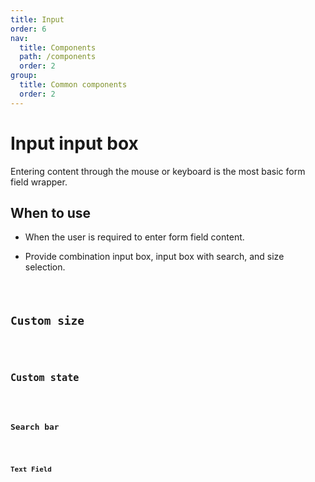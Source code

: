```yaml
---
title: Input
order: 6
nav:
  title: Components
  path: /components
  order: 2
group:
  title: Common components
  order: 2
---
```


# Input input box

Entering content through the mouse or keyboard is the most basic form field wrapper.

## When to use

- When the user is required to enter form field content.

- Provide combination input box, input box with search, and size selection.

<code src="./demos/index1.tsx" title="When to use" desc="When to use" />

## Custom size

<code src="./demos/index2.tsx" title="Custom size" desc="The input box defines three sizes (large, default, small) with heights of 40px, 32px and 24px respectively." />

## Custom state

<code src="./demos/index3.tsx" title="Custom state" desc="Add status to `Input` using `status`, optional `error` or `warning`." />

## Search bar

<code src="./demos/index4.tsx" title="Search bar" desc="Input box with search button." />

## Text Field

<code src="./demos/index5.tsx" title="Text Field" desc="Text Field Input Box" />

<API />
